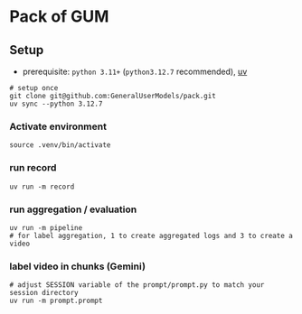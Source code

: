 # Pack of GUM

## Setup

- prerequisite: `python 3.11+` (`python3.12.7` recommended), [uv](https://docs.astral.sh/uv/getting-started/installation/)

```shell
# setup once
git clone git@github.com:GeneralUserModels/pack.git
uv sync --python 3.12.7
```

### Activate environment
```shell
source .venv/bin/activate
```

### run record
```shell
uv run -m record
```

### run aggregation / evaluation
```shell
uv run -m pipeline
# for label aggregation, 1 to create aggregated logs and 3 to create a video
```

### label video in chunks (Gemini)
```shell
# adjust SESSION variable of the prompt/prompt.py to match your session directory 
uv run -m prompt.prompt
```
